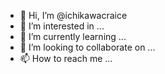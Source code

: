 - 👋 Hi, I’m @ichikawacraice
- 👀 I’m interested in ...
- 🌱 I’m currently learning ...
- 💞️ I’m looking to collaborate on ...
- 📫 How to reach me ...

<!---
ichikawacraice/ichikawacraice is a ✨ special ✨ repository because its `README.md` (this file) appears on your GitHub profile.
You can click the Preview link to take a look at your changes.
--->
